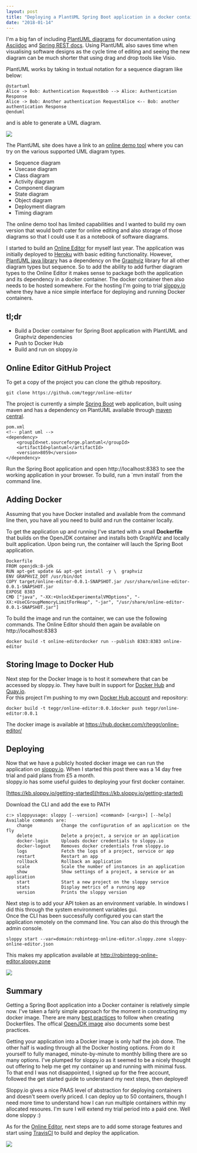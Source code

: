 ```yaml
---
layout: post
title: "Deploying a PlantUML Spring Boot application in a docker container to sloppy.io"
date: "2018-01-14"
---
```


I'm a big fan of including [PlantUML diagrams](http://plantuml.com/) for documentation using [Asciidoc](http://asciidoctor.org/) and [Spring REST docs](https://projects.spring.io/spring-restdocs/). Using PlantUML also saves time when visualising software designs as the cycle time of editing and seeing the new diagram can be much shorter that using drag and drop tools like Visio.

PlantUML works by taking in textual notation for a sequence diagram like below:

```
@startuml
Alice -> Bob: Authentication RequestBob --> Alice: Authentication Response
Alice -> Bob: Another authentication RequestAlice <-- Bob: another authentication Response
@enduml
```

and is able to generate a UML diagram.

![]({{site.baseurl}}/assets/images/sequence-diagram.png)

The PlantUML site does have a link to an [online demo tool](http://www.plantuml.com/plantuml/uml/) where you can try on the various supported UML diagram types.

- Sequence diagram
- Usecase diagram
- Class diagram
- Activity diagram
- Component diagram
- State diagram
- Object diagram
- Deployment diagram
- Timing diagram

The online demo tool has limited capabilities and I wanted to build my own version that would both cater for online editing and also storage of those diagrams so that I could use it as a notebook of software diagrams.

I started to build an [Online Editor](https://github.com/teggr/online-editor) for myself last year. The application was initially deployed to [Heroku](https://www.heroku.com/) with basic editing functionality. However, [PlantUML java library](http://plantuml.com/api) has a dependency on the [Graphviz](https://www.graphviz.org/) library for all other diagram types but sequence. So to add the ability to add further diagram types to the Online Editor it makes sense to package both the application and its dependency in a docker container. The docker container then also needs to be hosted somewhere. For the hosting I'm going to trial [sloppy.io](https://sloppy.io/) where they have a nice simple interface for deploying and running Docker containers.

## **tl;dr**

- Build a Docker container for Spring Boot application with PlantUML and Graphviz dependencies
- Push to Docker Hub
- Build and run on sloppy.io

## **Online Editor GitHub Project**

To get a copy of the project you can clone the github repository.

```
git clone https://github.com/teggr/online-editor
```

The project is currently a simple [Spring Boot](https://spring.io/guides) web application, built using maven and has a dependency on PlantUML available through [maven central](https://mvnrepository.com/artifact/net.sourceforge.plantuml/plantuml).

```
pom.xml
<!-- plant uml -->
<dependency>
    <groupId>net.sourceforge.plantuml</groupId>
    <artifactId>plantuml</artifactId>
    <version>8059</version>
</dependency>
```

Run the Spring Boot application and open http://localhost:8383 to see the working application in your browser. To build, run a \`mvn install\` from the command line.

## **Adding Docker**

Assuming that you have Docker installed and available from the command line then, you have all you need to build and run the container locally.

To get the application up and running I've started with a small **Dockerfile** that builds on the OpenJDK container and installs both GraphViz and locally built application. Upon being run, the container will lauch the Spring Boot application.

```
Dockerfile
FROM openjdk:8-jdk
RUN apt-get update && apt-get install -y \  graphviz
ENV GRAPHVIZ_DOT /usr/bin/dot
COPY target/online-editor-0.0.1-SNAPSHOT.jar /usr/share/online-editor-0.0.1-SNAPSHOT.jar
EXPOSE 8383
CMD ["java", "-XX:+UnlockExperimentalVMOptions", "-XX:+UseCGroupMemoryLimitForHeap", "-jar", "/usr/share/online-editor-0.0.1-SNAPSHOT.jar"]
```

To build the image and run the container, we can use the following commands. The Online Editor should then again be available on http://localhost:8383

```
docker build -t online-editordocker run --publish 8383:8383 online-editor
```

## **Storing Image to Docker Hub**

Next step for the Docker Image is to host it somewhere that can be accessed by sloppy.io. They have built in support for [Docker Hub](https://hub.docker.com) and [Quay.io](https://quay.io/).  
For this project I'm pushing to my own [Docker Hub account](https://hub.docker.com/r/teggr/) and repository:

```
docker build -t teggr/online-editor:0.0.1docker push teggr/online-editor:0.0.1
```

The docker image is available at https://hub.docker.com/r/teggr/online-editor/

## **Deploying**

Now that we have a publicly hosted docker image we can run the application on [sloppy.io](https://sloppy.io/). When I started this post there was a 14 day free trial and paid plans from £5 a month.  
sloppy.io has some useful guides to deploying your first docker container.

[https://kb.sloppy.io/getting-started](https://kb.sloppy.io/getting-started)

Download the CLI and add the exe to PATH

```
c:> sloppyusage: sloppy [--version] <command> [<args>] [--help]
Available commands are:
    change           Change the configuration of an application on the fly
    delete           Delete a project, a service or an application
    docker-login     Uploads docker credentials to sloppy.io
    docker-logout    Removes docker credentials from sloppy.io
    logs             Fetch the logs of a project, service or app
    restart          Restart an app
    rollback         Rollback an application
    scale            Scale the number of instances in an application
    show             Show settings of a project, a service or an application
    start            Start a new project on the sloppy service
    stats            Display metrics of a running app
    version          Prints the sloppy version
```

Next step is to add your API token as an environment variable. In windows I did this through the system environment variables gui.  
Once the CLI has been successfully configured you can start the application remotely on the command line. You can also do this through the admin console.

```
sloppy start --var=domain:robintegg-online-editor.sloppy.zone sloppy-online-editor.json
```

This makes my application available at http://robintegg-online-editor.sloppy.zone

![]({{site.baseurl}}/assets/images/robintegg-online-editor-1024x402.png)

## **Summary**

Getting a Spring Boot application into a Docker container is relatively simple now. I've taken a fairly simple approach for the moment in constructing my docker image. There are many [best practices](https://docs.docker.com/engine/userguide/eng-image/dockerfile_best-practices/) to follow when creating Dockerfiles. The offical [OpenJDK image](https://hub.docker.com/_/openjdk/) also documents some best practices.

Getting your application into a Docker image is only half the job done. The other half is wading through all the Docker hosting options. From do it yourself to fully managed, minute-by-minute to monthly billing there are so many options. I've plumped for sloppy.io as it seemed to be a nicely thought out offering to help me get my container up and running with minimal fuss. To that end I was not disappointed, I signed up for the free account, followed the get started guide to understand my next steps, then deployed!

Sloppy.io gives a nice PAAS level of abstraction for deploying containers and doesn't seem overly priced. I can deploy up to 50 containers, though I need more time to understand how I can run multiple containers within my allocated resoures. I'm sure I will extend my trial period into a paid one. Well done sloppy :)

As for the [Online Editor](https://github.com/teggr/online-editor), next steps are to add some storage features and start using [TravisCI](https://travis-ci.org) to build and deploy the application.

![]({{site.baseurl}}/assets/images/robintegg-online-editor-1024x402.png)
